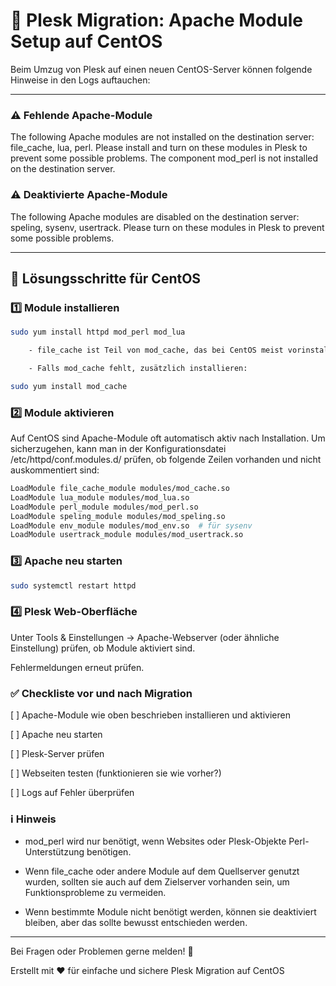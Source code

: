 # 🚀 Plesk Migration: Apache Module Setup auf CentOS

Beim Umzug von Plesk auf einen neuen CentOS-Server können folgende Hinweise in den Logs auftauchen:

---

### ⚠️ Fehlende Apache-Module

The following Apache modules are not installed on the destination server: file_cache, lua, perl.
Please install and turn on these modules in Plesk to prevent some possible problems.
The component mod_perl is not installed on the destination server.

### ⚠️ Deaktivierte Apache-Module

The following Apache modules are disabled on the destination server: speling, sysenv, usertrack.
Please turn on these modules in Plesk to prevent some possible problems.

---

## 🔧 Lösungsschritte für CentOS

### 1️⃣ Module installieren

```bash
sudo yum install httpd mod_perl mod_lua

    - file_cache ist Teil von mod_cache, das bei CentOS meist vorinstalliert ist.

    - Falls mod_cache fehlt, zusätzlich installieren:

sudo yum install mod_cache
```

### 2️⃣ Module aktivieren

Auf CentOS sind Apache-Module oft automatisch aktiv nach Installation. Um sicherzugehen, kann man in der Konfigurationsdatei /etc/httpd/conf.modules.d/ prüfen, ob folgende Zeilen vorhanden und nicht auskommentiert sind:

```bash
LoadModule file_cache_module modules/mod_cache.so
LoadModule lua_module modules/mod_lua.so
LoadModule perl_module modules/mod_perl.so
LoadModule speling_module modules/mod_speling.so
LoadModule env_module modules/mod_env.so  # für sysenv
LoadModule usertrack_module modules/mod_usertrack.so
```

### 3️⃣ Apache neu starten

```bash
sudo systemctl restart httpd
```

### 4️⃣ Plesk Web-Oberfläche

Unter Tools & Einstellungen → Apache-Webserver (oder ähnliche Einstellung) prüfen, ob Module aktiviert sind.

Fehlermeldungen erneut prüfen.

### ✅ Checkliste vor und nach Migration
[ ] Apache-Module wie oben beschrieben installieren und aktivieren

[ ] Apache neu starten

[ ] Plesk-Server prüfen

[ ] Webseiten testen (funktionieren sie wie vorher?)

[ ] Logs auf Fehler überprüfen

### ℹ️ Hinweis

- mod_perl wird nur benötigt, wenn Websites oder Plesk-Objekte Perl-Unterstützung benötigen.

- Wenn file_cache oder andere Module auf dem Quellserver genutzt wurden, sollten sie auch auf dem Zielserver vorhanden sein, um Funktionsprobleme zu vermeiden.

- Wenn bestimmte Module nicht benötigt werden, können sie deaktiviert bleiben, aber das sollte bewusst entschieden werden.

---

Bei Fragen oder Problemen gerne melden! 🚀

Erstellt mit ❤️ für einfache und sichere Plesk Migration auf CentOS